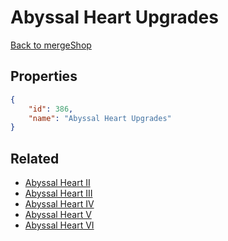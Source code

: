 # Abyssal Heart Upgrades

<no description available>

[Back to mergeShop](../merge-shops.md)

## Properties

```json
{
    "id": 386,
    "name": "Abyssal Heart Upgrades"
}
```

## Related

- [Abyssal Heart II](../items/21372-abyssal-heart-ii.md)
- [Abyssal Heart III](../items/21373-abyssal-heart-iii.md)
- [Abyssal Heart IV](../items/21374-abyssal-heart-iv.md)
- [Abyssal Heart V](../items/21375-abyssal-heart-v.md)
- [Abyssal Heart VI](../items/21376-abyssal-heart-vi.md)


